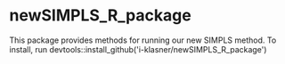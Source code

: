 # newSIMPLS_R_package
This package provides methods for running our new SIMPLS method.
To install, run devtools::install_github('i-klasner/newSIMPLS_R_package')
